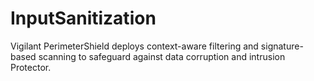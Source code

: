 # InputSanitization
Vigilant PerimeterShield deploys context-aware filtering and signature-based scanning to safeguard against data corruption and intrusion Protector.
